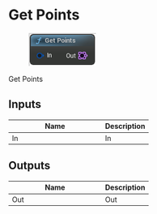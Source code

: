 # Get Points

<div align="left" data-full-width="false">

<figure><img src="../../../.gitbook/assets/Get_Points.png" alt=""><figcaption></figcaption></figure>

</div>

Get Points

## Inputs

<table><thead><tr><th width="170">Name</th><th>Description</th></tr></thead><tbody><tr><td>In</td><td>In</td></tr></tbody></table>

## Outputs

<table><thead><tr><th width="170">Name</th><th>Description</th></tr></thead><tbody><tr><td>Out</td><td>Out</td></tr></tbody></table>
